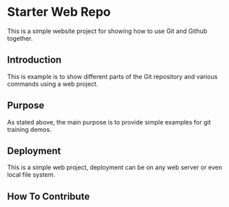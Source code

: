 # Starter Web Repo

This is a simple website project for showing how
to use Git and Github together.
## Introduction

This is example is to show different parts of the Git repository and various commands
using a web project.

## Purpose

As stated above, the main purpose is to provide
simple examples for git training demos.

## Deployment

This is a simple web project, deployment
can be on any web server or even local file system.


## How To Contribute